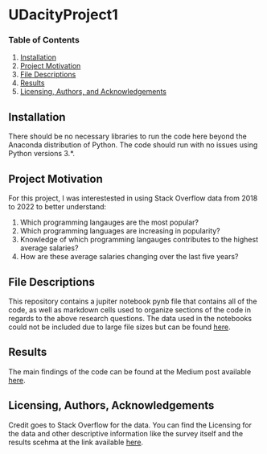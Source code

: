# UDacityProject1

### Table of Contents

1. [Installation](#installation)
2. [Project Motivation](#motivation)
3. [File Descriptions](#files)
4. [Results](#results)
5. [Licensing, Authors, and Acknowledgements](#licensing)

## Installation <a name="installation"></a>

There should be no necessary libraries to run the code here beyond the Anaconda distribution of Python.  The code should run with no issues using Python versions 3.*.

## Project Motivation<a name="motivation"></a>

For this project, I was interestested in using Stack Overflow data from 2018 to 2022 to better understand:

1. Which programming langauges are the most popular?
2. Which programming languages are increasing in popularity?
3. Knowledge of which programming langauges contributes to the highest average salaries? 
4. How are these average salaries changing over the last five years?


## File Descriptions <a name="files"></a>

This repository contains a jupiter notebook pynb file that contains all of the code, as well as markdown cells used to organize sections of the code in regards to the above research questions. The data used in the notebooks could not be included due to large file sizes but can be found [here](https://insights.stackoverflow.com/survey).

## Results<a name="results"></a>

The main findings of the code can be found at the Medium post available [here](https://medium.com/@kevinpolitz/which-programming-language-should-you-learn-907f26b9de8f).

## Licensing, Authors, Acknowledgements<a name="licensing"></a>

Credit goes to Stack Overflow for the data.  You can find the Licensing for the data and other descriptive information like the survey itself and the results scehma at the link available [here](https://insights.stackoverflow.com/survey).

